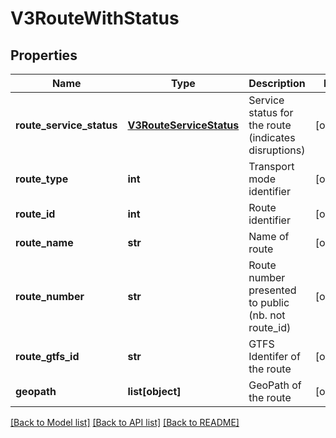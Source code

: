 # V3RouteWithStatus

## Properties
Name | Type | Description | Notes
------------ | ------------- | ------------- | -------------
**route_service_status** | [**V3RouteServiceStatus**](V3RouteServiceStatus.md) | Service status for the route (indicates disruptions) | [optional] 
**route_type** | **int** | Transport mode identifier | [optional] 
**route_id** | **int** | Route identifier | [optional] 
**route_name** | **str** | Name of route | [optional] 
**route_number** | **str** | Route number presented to public (nb. not route_id) | [optional] 
**route_gtfs_id** | **str** | GTFS Identifer of the route | [optional] 
**geopath** | **list[object]** | GeoPath of the route | [optional] 

[[Back to Model list]](../README.md#documentation-for-models) [[Back to API list]](../README.md#documentation-for-api-endpoints) [[Back to README]](../README.md)


